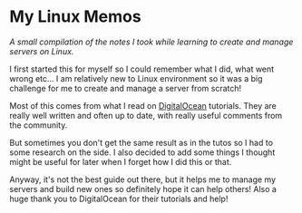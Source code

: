 # My Linux Memos
*A small compilation of the notes I took while learning to create and manage servers on Linux.*

I first started this for myself so I could remember what I did, what went wrong etc...
I am relatively new to Linux environment so it was a big challenge for me to create and manage a server from scratch!

Most of this comes from what I read on [DigitalOcean](https://www.digitalocean.com/) tutorials.
They are really well written and often up to date, with really useful comments from the community.

But sometimes you don't get the same result as in the tutos so I had to some research on the side.
I also decided to add some things I thought might be useful for later when I forget how I did this or that.

Anyway, it's not the best guide out there, but it helps me to manage my servers and build new ones so definitely hope it can help others!
Also a huge thank you to DigitalOcean for their tutorials and help!
